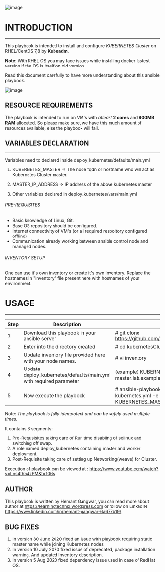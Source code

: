 ![image](https://user-images.githubusercontent.com/38517925/86527948-5f983e80-bec1-11ea-9be7-03a6cc7792c8.png)

# INTRODUCTION
---------------

This playbook is intended to install and configure *KUBERNETES Cluster* on RHEL/CentOS 7,8 by **Kubeadm**.

**Note**: With RHEL OS you may face issues while installing docker lastest version if the OS is itself on old version.

Read this document carefully to have more understanding about this ansible playbook.

![image](https://user-images.githubusercontent.com/38517925/86524357-5abe9500-be97-11ea-8f15-d997b4ce7d3e.png)

## RESOURCE REQUIREMENTS
The playbook is intended to run on VM's with *atleast* **2 cores** and **900MB RAM** allocated. So please make sure, we have this much amount of resources available, else the playbook will fail. 

## VARIABLES DECLARATION
-----------------------

Variables need to declared inside deploy_kubernetes/defaults/main.yml

1. KUBERNETES_MASTER => The node fqdn or hostname who will act as Kubernetes Cluster master.

2. MASTER_IP_ADDRESS => IP address of the above kubernetes master 

3. Other variables declared in deploy_kubernetes/vars/main.yml

###### PRE-REQUISITES

- Basic knowledge of Linux, Git.
- Base OS repository should be configured.
- Internet connectivity of VM's (or all required respoitory configured offline)
- Communication already working between ansible control node and managed nodes.

###### INVENTORY SETUP

One can use it's own inventory or create it's own inventory.
Replace the hostnames in "inventory" file present here with hostnames of your environment. 

# USAGE
------------------------

Step | Description | Commands
------ | ----------- | --------
1 | Download this playbook in your ansible server | # git clone https://github.com/HemantGangwar/kubernetesCluster.git
2 | Enter into the directory created | # cd kubernetesCluster
3 | Update inventory file provided here with your node names. | # vi inventory
4 | Update deploy_kubernetes/defaults/main.yml with required parameter | (example) KUBERNETES_MASTER: master.lab.example.com
5 | Now execute the playbook | # ansible-playbook kubernetes.yml OR ansible-playbook kubernetes.yml -e KUBERNETES_MASTER=master.lab.example.com


Note:  *The playbook is fully idempotent and can be safely used multiple times.*

It contains 3 segments:

1. Pre-Requsisites taking care of Run time disabling of selinux and switching off swap.
2. A role named deploy_kubernetes containing master and worker deployment.
3. Post-Requisite taking care of setting up Networking(weave) for Cluster. 

Execution of playbook can be viewed at : https://www.youtube.com/watch?v=Lns4th54zPM&t=106s

AUTHOR
--------
This playbook is written by Hemant Gangwar, you can read more about author at https://learningtechnix.wordpress.com or follow on LinkedIN https://www.linkedin.com/in/hemant-gangwar-6a677b19/

BUG FIXES
-----------
1. In version 30 June 2020 fixed an issue with playbook requiring static master name while joining Kubernetes nodes
2. In version 10 July 2020 fixed issue of deprecated, package installation warning. And updated Inventory description.
3. In version 5 Aug 2020 fixed dependency issue used in case of RedHat OS.
